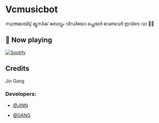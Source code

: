 # Vcmusicbot
 സ്വന്തമായിട്ട് മ്യൂസിക് ബോട്ടും വീഡിയോ പ്ലെയർ വേണ്ടവർ ഇവിടെ വാ 🍇🥰

## 🎵 Now playing
<a href="https://spotify.com/" target="_blank"><img src="https://novatorem.vercel.app/api/spotify" alt="Spotify"></a>
## Credits
Jin
Gang
### Developers:

- [@JINN](https://github.com/MR-JINN-OF-TG)

- [@GANG](https://github.com/NewGangster)
